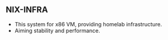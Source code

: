 ## NIX-INFRA

- This system for x86 VM, providing homelab infrastructure.
- Aiming stability and performance.
